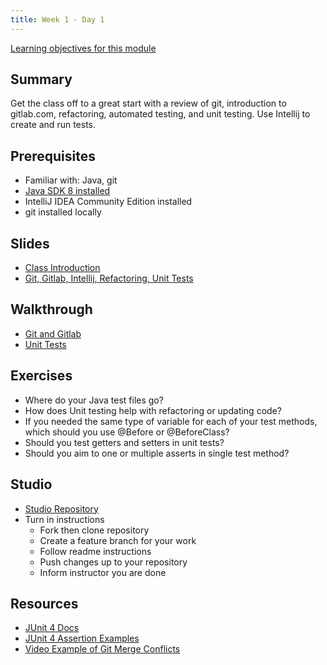 ```yaml
---
title: Week 1 - Day 1
---
```


[Learning objectives for this module](../../objectives/#day-1)

## Summary

Get the class off to a great start with a review of git, introduction to gitlab.com, refactoring, automated testing, and unit testing. Use Intellij to create and run tests.

## Prerequisites

- Familiar with: Java, git
- [Java SDK 8 installed](http://www.oracle.com/technetwork/java/javase/downloads/jdk8-downloads-2133151.html)
- IntelliJ IDEA Community Edition installed
- git installed locally

## Slides
- [Class Introduction](https://education.launchcode.org/gis-devops-slides/week1/class-intro.html#1)
- [Git, Gitlab, Intellij, Refactoring, Unit Tests](https://education.launchcode.org/gis-devops-slides/week1/day1.html#1)

## Walkthrough

- [Git and Gitlab](../../walkthroughs/gitlab)
- [Unit Tests](../../walkthroughs/unit-tests)

## Exercises

- Where do your Java test files go?
- How does Unit testing help with refactoring or updating code?
- If you needed the same type of variable for each of your test methods, which should you use @Before or @BeforeClass?
- Should you test getters and setters in unit tests?
- Should you aim to one or multiple asserts in single test method?

## Studio

- [Studio Repository](https://gitlab.com/LaunchCodeTraining/junit-studio)
- Turn in instructions
  - Fork then clone repository
  - Create a feature branch for your work
  - Follow readme instructions
  - Push changes up to your repository
  - Inform instructor you are done

## Resources

- [JUnit 4 Docs](http://junit.org/junit4/)
- [JUnit 4 Assertion Examples](https://github.com/junit-team/junit4/wiki/Assertions)
- [Video Example of Git Merge Conflicts](https://www.youtube.com/watch?v=zz7NuSCH6II)
